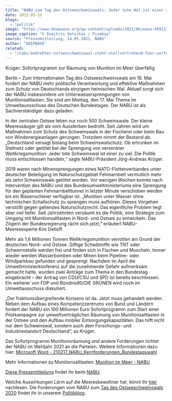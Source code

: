 ```yaml
---
title: "NABU zum Tag des Ostseeschweinswals: Jeder tote Wal ist einer zu viel"
date: 2021-05-15
blogs: 
  - "politik"
image: "https://www.deepwave.org/wp-content/uploads/2021/06/wave-4891318_1920.jpg"
image_caption: "© Dimitris Vetsikas / Pixabay"
source: "Pressemitteilung, 14.05.2021, NABU"
author: "DEEPWAVE"
related: 
  - "/nabu-bedrohter-ostseeschweinswal-steht-stellvertretend-fuer-verfehlte-meerespolitik/"
---
```


Krüger: Sofortprogramm zur Räumung von Munition im Meer überfällig

Berlin – Zum Internationalen Tag des Ostseeschweinswals am 16. Mai fordert der NABU mehr politische Verantwortung und effektive Maßnahmen zum Schutz von Deutschlands einzigem heimischen Wal. Aktuell sorgt sich der NABU insbesondere um Unterwassersprengungen von Munitionsaltlasten. Sie sind am Montag, den 17. Mai Thema im Umweltaussschuss des Deutschen Bundestages. Der NABU ist als Sachverständiger dazu geladen.

In der zentralen Ostsee leben nur noch 500 Schweinswale. Der kleine Meeressäuger gilt als vom Aussterben bedroht. Seit Jahren wird um Maßnahmen zum Schutz des Schweinswals in der Fischerei oder beim Bau von Windenergieanlagen gerungen. Trotzdem nimmt der Bestand ab. „Deutschland versagt bislang beim Schweinswalschutz. Ob ertrunken im Stellnetz oder getötet bei der Sprengung von versenkter Weltkriegsmunition: Jeder tote Schweinswal ist einer zu viel. Die Politik muss entschlossen handeln,“ sagte NABU-Präsident Jörg-Andreas Krüger.

2019 waren nach Minensprengungen eines NATO-Flottenverbandes unter deutscher Beteiligung im Naturschutzgebiet Fehmarnbelt vermutlich mehr als zehn Schweinswale getötet worden. Vor wenigen Wochen konnte nach Intervention des NABU und des Bundesumweltministeriums eine Sprengung für den geplanten Fehmarnbelttunnel in letzter Minute verschoben werden bis ein Blasenschleier verfügbar ist. „Munition unter Wasser ohne technischen Schallschutz zu sprengen muss aufhören. Dieses Vorgehen verstößt gegen geltendes Naturschutzrecht. Das eigentliche Problem liegt aber viel tiefer. Seit Jahrzehnten versäumt es die Politik, eine Strategie zum Umgang mit Munitionsaltlasten in Nord- und Ostsee zu entwickeln. Das Zögern der Bundesregierung rächt sich jetzt,“ erläutert NABU-Meeresexperte Kim Detloff.

Mehr als 1,6 Millionen Tonnen Weltkriegsmunition verrotten am Grund der deutschen Nord- und Ostsee. Giftige Schadstoffe wie TNT oder Schwermetalle werden frei und finden sich in Fischen und Muscheln. Immer wieder werden Wasserbomben oder Minen beim Pipeline- oder Windparkbau gefunden und gesprengt. Nachdem im April die Umweltministerkonferenz auf die zunehmende Gefahr aufmerksam gemacht hatte, wurden zwei Anträge zum Thema in den Bundestag eingebracht – der Antrag von CDU/CSU und SPD ist bereits beschlossen. Ein weiterer von FDP und Bündnis90/DIE GRÜNEN wird noch im Umweltausschuss diskutiert.

„Der fraktionsübergreifende Konsens ist da. Jetzt muss gehandelt werden. Neben dem Aufbau eines Kompetenzzentrums von Bund und Ländern fordert der NABU ein 100 Millionen Euro Sofortprogramm zum Start einer Pilotkampagne zur umweltverträglichen Räumung von Munitionsaltlasten in der Ostsee und den Aufbau mobiler Entsorgungskapazitäten. Das hilft nicht nur dem Schweinswal, sondern auch dem Forschungs- und Industriestandort Deutschland“, so Krüger.

Das Sofortprogramm Munitionsräumung und andere Forderungen richtet der NABU im Wahljahr 2021 an die Parteien. Weitere Informationen dazu hier: [Microsoft Word - 210217\_NABU\_Kernforderungen\_Bundestagswahl](https://www.nabu.de/imperia/md/content/nabude/umweltpolitik/210216_NABU_Kernforderungen_Bundestagswahl.pdf)

Mehr Informationen zu Munitionsaltlasten: [Munition im Meer - NABU](https://www.nabu.de/natur-und-landschaft/meere/lebensraum-meer/gefahren/27276.html)

[Diese Pressemitteilung](https://www.nabu.de/presse/pressemitteilungen/index.php?popup=true&show=31602&db=presseservice) findet ihr beim [NABU](https://www.nabu.de/).

Welche Auswirkungen Lärm auf die Meeresbewohner hat, könnt ihr [hier](https://www.deepwave.org/die-ozeane/laerm/) nachlesen. Die Forderungen vom NABU zum [Tag des Ostseeschweinswals 2020](https://www.deepwave.org/nabu-bedrohter-ostseeschweinswal-steht-stellvertretend-fuer-verfehlte-meerespolitik/) findet ihr in unserem [Politikblog](https://www.deepwave.org/blogs/politik/).
